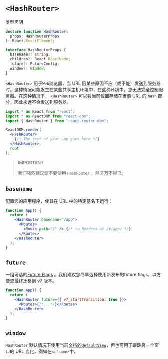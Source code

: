 # `<HashRouter>`

类型声明

```ts
declare function HashRouter(
  props: HashRouterProps
): React.ReactElement;

interface HashRouterProps {
  basename?: string;
  children?: React.ReactNode;
  future?: FutureConfig;
  window?: Window;
}
```

`<HashRouter>` 用于`Web`浏览器，当 URL 因某些原因不应（或不能）发送到服务器时。这种情况可能发生在某些共享主机环境中，在这种环境中，您无法完全控制服务器。在这种情况下， `<HashRouter>` 可以将当前位置存储在当前 URL 的 `hash` 部分，因此永远不会发送到服务器。

```jsx
import * as React from "react";
import * as ReactDOM from "react-dom";
import { HashRouter } from "react-router-dom";

ReactDOM.render(
  <HashRouter>
    {/* The rest of your app goes here */}
  </HashRouter>,
  root
);
```

> IMPORTANT
>
> 我们强烈建议您不要使用 `HashRouter` ，除非万不得已。

## `basename`

配置您的应用程序，使其在 URL 中的特定基名下运行：

```jsx
function App() {
  return (
    <HashRouter basename="/app">
      <Routes>
        <Route path="/" /> {/* 👈 Renders at /#/app/ */}
      </Routes>
    </HashRouter>
  );
}
```

## `future`

一组可选的[Future Flags](../guides/api-development-strategy) 。我们建议您尽早选择使用新发布的future flags，以方便您最终迁移到 v7 版本。

```jsx
function App() {
  return (
    <HashRouter future={{ v7_startTransition: true }}>
      <Routes>{/*...*/}</Routes>
    </HashRouter>
  );
}
```

## `window`

`HashRouter` 默认情况下使用当前[文档的`defaultView`](https://developer.mozilla.org/en-US/docs/Web/API/Document/defaultView)，但也可用于跟踪另一个窗口的 URL 变化，例如在`<iframe>`中。